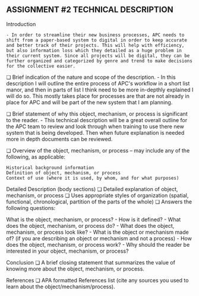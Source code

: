 ## ASSIGNMENT #2 TECHNICAL DESCRIPTION

Introduction

    - In order to streamline their new business processes, APC needs to shift from a paper-based system to digital in order to keep accurate and better track of their projects. This will help with efficiency, but also information loss which they detailed as a huge problem in their current system. Since all projects will be digital, they can be further organized and categorized by genre and trend to make decisions for the collective easier.
    
  ❏ Brief indication of the nature and scope of the description.
    - In this description I will outline the entire process of APC's workflow in a short list manor, and then in parts of list I think need to be more in-depthly explained I will do so. This mostly takes place for processes are that are not already in place for APC and will be part of the new system that I am planning.

  ❏ Brief statement of why this object, mechanism, or process is significant to the reader.
    - This technical description will be a great overall outline for the APC team to review and look through when training to use there new system that is being developed. Then when future explanation is needed more in depth documents can be reviewed.

  ❏ Overview of the object, mechanism, or process – may include any of the following, as applicable:

    Historical background information
    Definition of object, mechanism, or process
    Context of use (where it is used, by whom, and for what purposes)

Detailed Description (body sections)
  ❏ Detailed explanation of object, mechanism, or process
  ❏ Uses appropriate styles of organization (spatial, functional, chronological, partition of the parts of the whole)
  ❏ Answers the following questions:

  What is the object, mechanism, or process?
    - How is it defined?
    - What does the object, mechanism, or process do?
    - What does the object, mechanism, or process look like?
    - What is the object or mechanism made of? (if you are describing an object or mechanism and not a process)
    - How does the object, mechanism, or process work?
    - Why should the reader be interested in your object, mechanism, or process?

Conclusion
  ❏ A brief closing statement that summarizes the value of knowing more about the object, mechanism, or process.

References
  ❏ APA formatted References list (cite any sources you used to learn about the object/mechanism/process).
